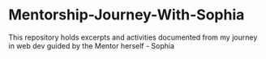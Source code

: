 # Mentorship-Journey-With-Sophia
This repository holds excerpts and activities documented from my journey in web dev guided by the Mentor herself - Sophia
